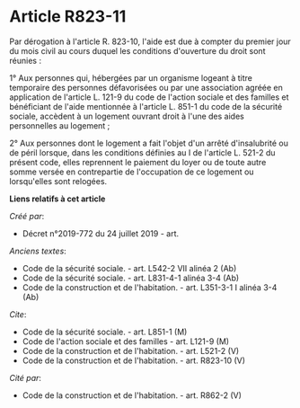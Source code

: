 # Article R823-11

Par dérogation à l'article R. 823-10, l'aide est due à compter du premier jour du mois civil au cours duquel les conditions
d'ouverture du droit sont réunies : 

1° Aux personnes qui, hébergées par un organisme logeant à titre temporaire des personnes défavorisées ou par une association
agréée en application de l'article L. 121-9 du code de l'action sociale et des familles et bénéficiant de l'aide mentionnée à
l'article L. 851-1 du code de la sécurité sociale, accèdent à un logement ouvrant droit à l'une des aides personnelles au
logement ; 

2° Aux personnes dont le logement a fait l'objet d'un arrêté d'insalubrité ou de péril lorsque, dans les conditions définies
au I de l'article L. 521-2 du présent code, elles reprennent le paiement du loyer ou de toute autre somme versée en
contrepartie de l'occupation de ce logement ou lorsqu'elles sont relogées.

**Liens relatifs à cet article**

_Créé par_:

  - Décret n°2019-772 du 24 juillet 2019 - art.

_Anciens textes_:

  - Code de la sécurité sociale. - art. L542-2 VII alinéa 2 (Ab)
  - Code de la sécurité sociale. - art. L831-4-1 alinéa 3-4 (Ab)
  - Code de la construction et de l'habitation. - art. L351-3-1 I alinéa 3-4 (Ab)

_Cite_:

  - Code de la sécurité sociale. - art. L851-1 (M)
  - Code de l'action sociale et des familles - art. L121-9 (M)
  - Code de la construction et de l'habitation. - art. L521-2 (V)
  - Code de la construction et de l'habitation. - art. R823-10 (V)

_Cité par_:

  - Code de la construction et de l'habitation. - art. R862-2 (V)
